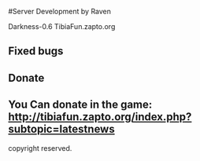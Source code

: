 #Server Development by Raven

Darkness-0.6
TibiaFun.zapto.org

Fixed bugs
-

Donate
-
You Can donate in the game: http://tibiafun.zapto.org/index.php?subtopic=latestnews
-
copyright reserved.
